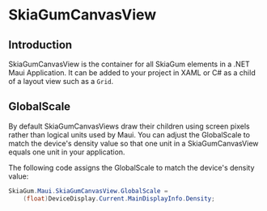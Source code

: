 # SkiaGumCanvasView

## Introduction

SkiaGumCanvasView is the container for all SkiaGum elements in a .NET Maui Application. It can be added to your project in XAML or C# as a child of a layout view such as a `Grid`.

## GlobalScale

By default SkiaGumCanvasViews draw their children using screen pixels rather than logical units used by Maui. You can adjust the GlobalScale to match the device's density value so that one unit in a SkiaGumCanvasView equals one unit in your application.

The following code assigns the GlobalScale to match the device's density value:

```csharp
SkiaGum.Maui.SkiaGumCanvasView.GlobalScale = 
    (float)DeviceDisplay.Current.MainDisplayInfo.Density;
```
